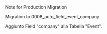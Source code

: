 Note for Production Migration

Migration to 0008_auto_field_event_company

Aggiunto Field "company" alla Tabella "Event".
